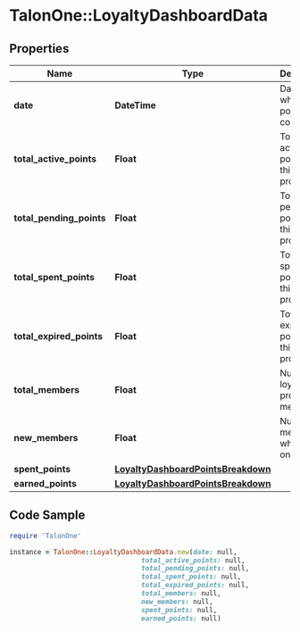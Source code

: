 # TalonOne::LoyaltyDashboardData

## Properties

Name | Type | Description | Notes
------------ | ------------- | ------------- | -------------
**date** | **DateTime** | Date at which data point was collected. | 
**total_active_points** | **Float** | Total of active points for this loyalty program. | 
**total_pending_points** | **Float** | Total of pending points for this loyalty program. | 
**total_spent_points** | **Float** | Total of spent points for this loyalty program. | 
**total_expired_points** | **Float** | Total of expired points for this loyalty program. | 
**total_members** | **Float** | Number of loyalty program members. | 
**new_members** | **Float** | Number of members who joined on this day. | 
**spent_points** | [**LoyaltyDashboardPointsBreakdown**](LoyaltyDashboardPointsBreakdown.md) |  | 
**earned_points** | [**LoyaltyDashboardPointsBreakdown**](LoyaltyDashboardPointsBreakdown.md) |  | 

## Code Sample

```ruby
require 'TalonOne'

instance = TalonOne::LoyaltyDashboardData.new(date: null,
                                 total_active_points: null,
                                 total_pending_points: null,
                                 total_spent_points: null,
                                 total_expired_points: null,
                                 total_members: null,
                                 new_members: null,
                                 spent_points: null,
                                 earned_points: null)
```


